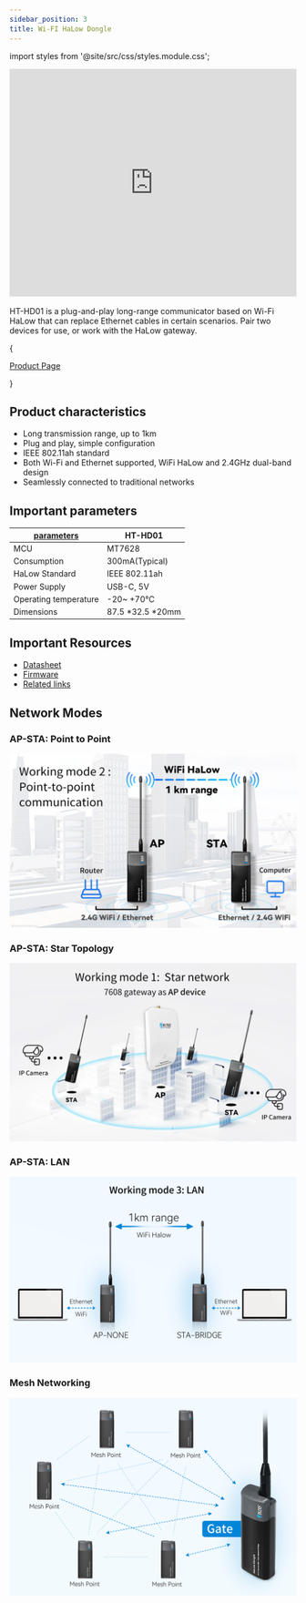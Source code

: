 ```yaml
---
sidebar_position: 3
title: Wi-FI HaLow Dongle
---
```


import styles from '@site/src/css/styles.module.css';

<iframe
  width="100%"
  height="400"
  src="https://www.youtube.com/embed/yv7G51lyqAw?start=29s"
  title="Dongle"
  frameborder="0"
  allow="accelerometer; autoplay; clipboard-write; encrypted-media; gyroscope; picture-in-picture"
  allowfullscreen
></iframe>


HT-HD01 is a plug-and-play long-range communicator based on Wi-Fi HaLow that can replace Ethernet cables in certain scenarios. Pair two devices for use, or work with the HaLow gateway.


{<div className={styles.btnContainer}>
  <a href="https://heltec.org/project/ht-hd01/" className={styles.btnLink1}>
    Product Page
  </a>
</div>}

## Product characteristics
- Long transmission range, up to 1km
- Plug and play, simple configuration
- IEEE 802.11ah standard
- Both Wi-Fi and Ethernet supported, WiFi HaLow and 2.4GHz dual-band design
- Seamlessly connected to traditional networks

## Important parameters
| [parameters](https://resource.heltec.cn/download/HT-HR01/Datasheet/HT-HR01_V1.0.0.pdf)         | HT-HD01       |
|--------------------|----------------------------|
|MCU     |	   		MT7628          |
|Consumption  |     		300mA(Typical)         |
|HaLow Standard     |   	IEEE 802.11ah           |
|Power Supply    | 			USB-C, 5V  |
|Operating temperature         |  		-20~ +70℃|
|Dimensions       |  87.5 *32.5 *20mm |

## Important Resources
- [Datasheet](https://resource.heltec.cn/download/HT-HD01/HT-HD01_Rev.1.0.0.pdf)
- [Firmware](https://resource.heltec.cn/download/HT-HD01/firmware)
- [Related links](https://resource.heltec.cn/download/HT-HD01/)


## Network Modes

### AP-STA: Point to Point
![AP-STA Point to Point](./img/04.jpg)

### AP-STA: Star Topology
![AP-STA Star Topology](./img/17.webp)

### AP-STA: LAN
![AP-STA LAN](./img/19.jpg)

### Mesh Networking
![Mesh Networking](./img/18.jpg)
